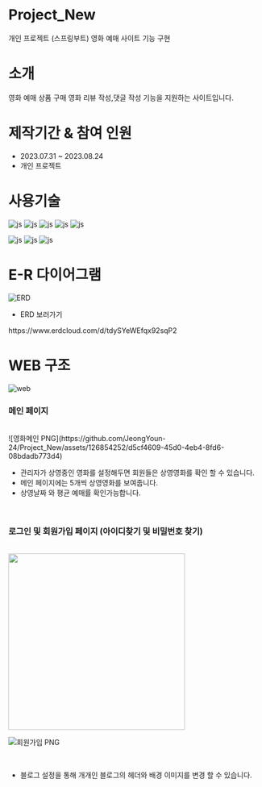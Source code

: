 # Project_New
개인  프로젝트 (스프링부트) 영화 예매 사이트 기능 구현 

# 소개
영화 예매 상품 구매 영화 리뷰 작성,댓글 작성 기능을 지원하는 사이트입니다.
<BR>

# 제작기간 & 참여 인원
<UL>
  <LI>2023.07.31 ~ 2023.08.24</LI>
  <LI>개인 프로젝트</LI>
</UL>


# 사용기술
![js](https://img.shields.io/badge/SpringBoot-6DB33F?style=for-the-badge&logo=JavaScript&logoColor=white)
![js](https://img.shields.io/badge/Java-FF0000?style=for-the-badge&logo=JavaScript&logoColor=white)
![js](https://img.shields.io/badge/IntelliJ-004088?style=for-the-badge&logo=JavaScript&logoColor=white)
![js](https://img.shields.io/badge/MariaDB-003545?style=for-the-badge&logo=JavaScript&logoColor=white)
![js](https://img.shields.io/badge/security-6DB33F?style=for-the-badge&logo=JavaScript&logoColor=white)

![js](https://img.shields.io/badge/jquery-0769AD?style=for-the-badge&logo=JavaScript&logoColor=white)
![js](https://img.shields.io/badge/bootstrap-7952B3?style=for-the-badge&logo=JavaScript&logoColor=white)
![js](https://img.shields.io/badge/JavaScript-F7DF1E?style=for-the-badge&logo=JavaScript&logoColor=white)

# E-R 다이어그램

![ERD](https://github.com/JeongYoun-24/Project_New/assets/126854252/9700c15a-adc7-46d4-8759-3e4e2e4d349d)


<UL>
  <LI>ERD 보러가기</LI>
</UL>
https://www.erdcloud.com/d/tdySYeWEfqx92sqP2



# WEB 구조 
![web](https://github.com/JeongYoun-24/Project_New/assets/126854252/2542dd07-1be1-48b4-b3af-47362eeefa9b)

<H3>메인 페이지</H3>

<BR>
![영화메인 PNG](https://github.com/JeongYoun-24/Project_New/assets/126854252/d5cf4609-45d0-4eb4-8fd6-08bdadb773d4)

<BR>
<UL>
  <LI>관리자가 상영중인 영화를 설정해두면 회원들은 상영영화를 확인 할 수 있습니다.</LI>
  <LI>메인 페이지에는 5개씩 상영영화를 보여줍니다.  </LI>
  <LI>상영날짜 와 평균 예매률 확인가능합니다.</LI>
</UL>


<BR>
<H3>로그인 및 회원가입 페이지 (아이디찾기 및 비밀번호 찾기) </H3>
<BR>


<img src="(https://github.com/JeongYoun-24/Project_New/assets/126854252/58bde7ed-029d-4bf4-bca0-2a2432b3c353" height="350">

![회원가입 PNG](https://github.com/JeongYoun-24/Project_New/assets/126854252/af1aced4-0e27-4837-b159-d8600f62c41e)

<BR>
<UL>
  <LI>블로그 설정을 통해 개개인 블로그의 헤더와 배경 이미지를 변경 할 수 있습니다. </LI>
</UL>
<BR>




















